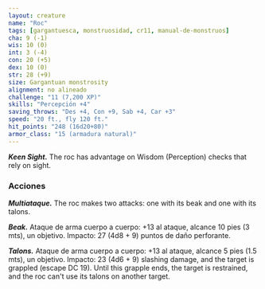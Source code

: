 ```yaml
---
layout: creature
name: "Roc"
tags: [gargantuesca, monstruosidad, cr11, manual-de-monstruos]
cha: 9 (-1)
wis: 10 (0)
int: 3 (-4)
con: 20 (+5)
dex: 10 (0)
str: 28 (+9)
size: Gargantuan monstrosity
alignment: no alineado
challenge: "11 (7,200 XP)"
skills: "Percepción +4"
saving_throws: "Des +4, Con +9, Sab +4, Car +3"
speed: "20 ft., fly 120 ft."
hit_points: "248 (16d20+80)"
armor_class: "15 (armadura natural)"
---
```


***Keen Sight.*** The roc has advantage on Wisdom (Perception) checks that rely on sight.

### Acciones

***Multiataque.*** The roc makes two attacks: one with its beak and one with its talons.

***Beak.*** Ataque de arma cuerpo a cuerpo: +13 al ataque, alcance 10 pies (3 mts), un objetivo. Impacto: 27 (4d8 + 9) puntos de daño perforante.

***Talons.*** Ataque de arma cuerpo a cuerpo: +13 al ataque, alcance 5 pies (1.5 mts), un objetivo. Impacto: 23 (4d6 + 9) slashing damage, and the target is grappled (escape DC 19). Until this grapple ends, the target is restrained, and the roc can't use its talons on another target.